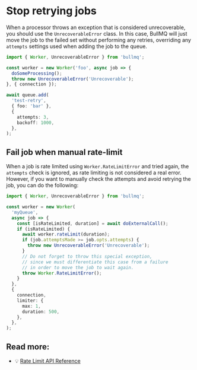 # Stop retrying jobs

When a processor throws an exception that is considered unrecoverable, you should use the `UnrecoverableError` class. In this case, BullMQ will just move the job to the failed set without performing any retries, overriding any `attempts` settings used when adding the job to the queue.

```typescript
import { Worker, UnrecoverableError } from 'bullmq';

const worker = new Worker('foo', async job => {
  doSomeProcessing();
  throw new UnrecoverableError('Unrecoverable');
}, { connection });

await queue.add(
  'test-retry',
  { foo: 'bar' },
  {
    attempts: 3,
    backoff: 1000,
  },
);
```

## Fail job when manual rate-limit

When a job is rate limited using `Worker.RateLimitError` and tried again, the `attempts` check is ignored, as rate limiting is not considered a real error. However, if you want to manually check the attempts and avoid retrying the job, you can do the following:

```typescript
import { Worker, UnrecoverableError } from 'bullmq';

const worker = new Worker(
  'myQueue',
  async job => {
    const [isRateLimited, duration] = await doExternalCall();
    if (isRateLimited) {
      await worker.rateLimit(duration);
      if (job.attemptsMade >= job.opts.attempts) {
        throw new UnrecoverableError('Unrecoverable');
      }
      // Do not forget to throw this special exception,
      // since we must differentiate this case from a failure
      // in order to move the job to wait again.
      throw Worker.RateLimitError();
    }
  },
  {
    connection,
    limiter: {
      max: 1,
      duration: 500,
    },
  },
);
```

## Read more:

- 💡 [Rate Limit API Reference](https://api.docs.bullmq.io/classes/v4.Worker.html#rateLimit)

